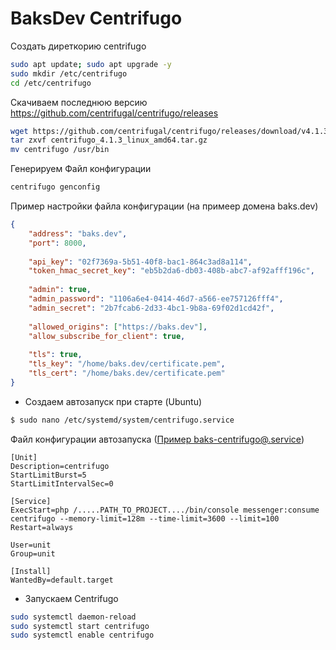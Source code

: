 # BaksDev Centrifugo

Cоздать диреткорию centrifugo

``` bash
sudo apt update; sudo apt upgrade -y
sudo mkdir /etc/centrifugo
cd /etc/centrifugo
```

Скачиваем последнюю версию https://github.com/centrifugal/centrifugo/releases

``` bash
wget https://github.com/centrifugal/centrifugo/releases/download/v4.1.3/centrifugo_4.1.3_linux_amd64.tar.gz
tar zxvf centrifugo_4.1.3_linux_amd64.tar.gz
mv centrifugo /usr/bin
```

Генерируем Файл конфигурации

``` bash
centrifugo genconfig
```

Пример настройки файла конфигурации (на примеер домена baks.dev)

``` json
{
    "address": "baks.dev",
    "port": 8000,
    
    "api_key": "02f7369a-5b51-40f8-bac1-864c3ad8a114",
    "token_hmac_secret_key": "eb5b2da6-db03-408b-abc7-af92afff196c",
    
    "admin": true,
    "admin_password": "1106a6e4-0414-46d7-a566-ee757126fff4",
    "admin_secret": "2b7fcab6-2d33-4bc1-9b8a-69f02d1cd42f",
    
    "allowed_origins": ["https://baks.dev"],
    "allow_subscribe_for_client": true,
    
    "tls": true,
    "tls_key": "/home/baks.dev/certificate.pem",
    "tls_cert": "/home/baks.dev/certificate.pem"
}
```

* Создаем автозапуск при старте (Ubuntu)

``` bash
$ sudo nano /etc/systemd/system/centrifugo.service
```

Файл конфигурации автозапуска ([Пример baks-centrifugo@.service](Resources/systemd/baks-centrifugo@.service))

``` unit file (systemd)
[Unit]
Description=centrifugo
StartLimitBurst=5
StartLimitIntervalSec=0

[Service]
ExecStart=php /.....PATH_TO_PROJECT..../bin/console messenger:consume centrifugo --memory-limit=128m --time-limit=3600 --limit=100
Restart=always

User=unit
Group=unit

[Install]
WantedBy=default.target
```

* Запускаем Centrifugo

``` bash
sudo systemctl daemon-reload
sudo systemctl start centrifugo
sudo systemctl enable centrifugo
```

